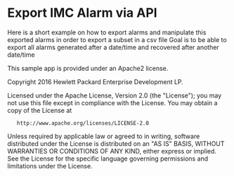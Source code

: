 # Export IMC Alarm via API

Here is a short example on how to export alarms and manipulate this exported alarms in order to export a subset in a csv file
Goal is to be able to export all alarms generated after a date/time and recovered after another date/time

This sample app is provided under an Apache2 license. 

 Copyright 2016 Hewlett Packard Enterprise Development LP.

   Licensed under the Apache License, Version 2.0 (the "License");
   you may not use this file except in compliance with the License.
   You may obtain a copy of the License at

       http://www.apache.org/licenses/LICENSE-2.0

   Unless required by applicable law or agreed to in writing, software
   distributed under the License is distributed on an "AS IS" BASIS,
   WITHOUT WARRANTIES OR CONDITIONS OF ANY KIND, either express or implied.
   See the License for the specific language governing permissions and
   limitations under the License.